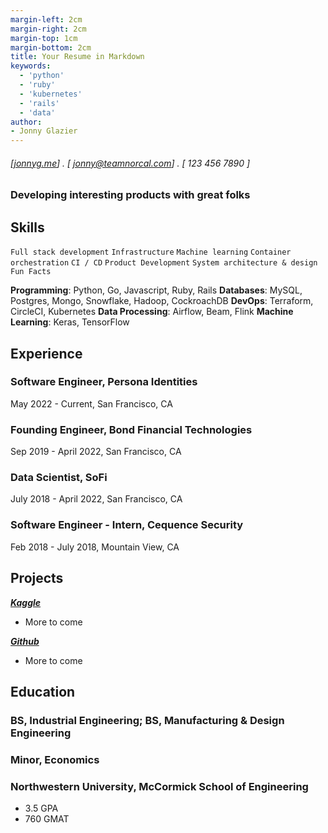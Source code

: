 ```yaml
---
margin-left: 2cm
margin-right: 2cm
margin-top: 1cm
margin-bottom: 2cm
title: Your Resume in Markdown
keywords:
  - 'python'
  - 'ruby'
  - 'kubernetes'
  - 'rails'
  - 'data'
author:
- Jonny Glazier
---
```

###### [[jonnyg.me](https://jonnyg.me)] . [ jonny@teamnorcal.com] . [ 123 456 7890 ]

### Developing interesting products with great folks

## Skills

```Full stack development```
```Infrastructure```
```Machine learning```
```Container orchestration```
```CI / CD```
```Product Development```
```System architecture & design```
```Fun Facts```

**Programming**: Python, Go, Javascript, Ruby, Rails
**Databases**: MySQL, Postgres, Mongo, Snowflake, Hadoop, CockroachDB
**DevOps**: Terraform, CircleCI, Kubernetes
**Data Processing**: Airflow, Beam, Flink
**Machine Learning**: Keras, TensorFlow

## Experience

### Software Engineer, Persona Identities

May 2022 - Current, San Francisco, CA

### Founding Engineer, Bond Financial Technologies

Sep 2019 - April 2022, San Francisco, CA

### Data Scientist, SoFi

July 2018 - April 2022, San Francisco, CA

### Software Engineer - Intern, Cequence Security
Feb 2018 - July 2018, Mountain View, CA


## Projects

**[*Kaggle*](http://kaggle.com/jglazier22)**

- More to come

**[*Github*](http://github.io/jonnymandude)**

- More to come

## Education

### BS, Industrial Engineering; BS, Manufacturing & Design Engineering
### Minor, Economics
### Northwestern University, McCormick School of Engineering

- 3.5 GPA
- 760 GMAT